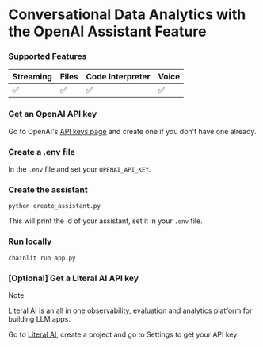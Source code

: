 # Conversational Data Analytics with the OpenAI Assistant Feature

### Supported Features

| Streaming | Files | Code Interpreter | Voice |
| --------- | ----- | ---------------- | ----- |
| ✅        | ✅    | ✅               | ✅    |

### Get an OpenAI API key

Go to OpenAI's [API keys page](https://platform.openai.com/api-keys) and create one if you don't have one already.

### Create a .env file

In the `.env` file and set your `OPENAI_API_KEY`.

### Create the assistant

`python create_assistant.py`

This will print the id of your assistant, set it in your `.env` file.

### Run locally

`chainlit run app.py`

### [Optional] Get a Literal AI API key

> [!NOTE]  
> Literal AI is an all in one observability, evaluation and analytics platform for building LLM apps.

Go to [Literal AI](https://cloud.getliteral.ai/), create a project and go to Settings to get your API key.

